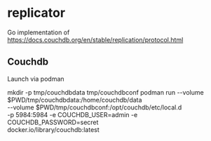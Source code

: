 # replicator
Go implementation of https://docs.couchdb.org/en/stable/replication/protocol.html


## Couchdb 

Launch via podman

mkdir -p tmp/couchdbdata tmp/couchdbconf
podman run --volume $PWD/tmp/couchdbdata:/home/couchdb/data \
    --volume $PWD/tmp/couchdbconf:/opt/couchdb/etc/local.d \
    -p 5984:5984 -e COUCHDB_USER=admin -e COUCHDB_PASSWORD=secret \
    docker.io/library/couchdb:latest

